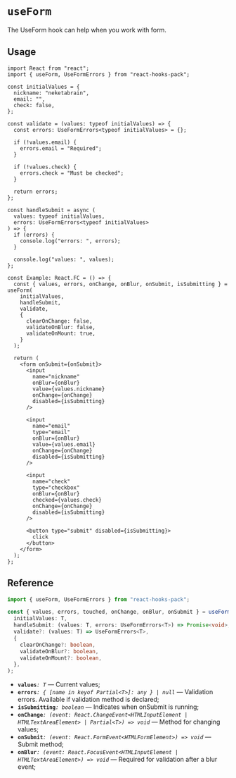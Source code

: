 # `useForm`

The UseForm hook can help when you work with form.

## Usage

```tsx
import React from "react";
import { useForm, UseFormErrors } from "react-hooks-pack";

const initialValues = {
  nickname: "neketabrain",
  email: "",
  check: false,
};

const validate = (values: typeof initialValues) => {
  const errors: UseFormErrors<typeof initialValues> = {};

  if (!values.email) {
    errors.email = "Required";
  }

  if (!values.check) {
    errors.check = "Must be checked";
  }

  return errors;
};

const handleSubmit = async (
  values: typeof initialValues,
  errors: UseFormErrors<typeof initialValues>
) => {
  if (errors) {
    console.log("errors: ", errors);
  }

  console.log("values: ", values);
};

const Example: React.FC = () => {
  const { values, errors, onChange, onBlur, onSubmit, isSubmitting } = useForm(
    initialValues,
    handleSubmit,
    validate,
    {
      clearOnChange: false,
      validateOnBlur: false,
      validateOnMount: true,
    }
  );

  return (
    <form onSubmit={onSubmit}>
      <input
        name="nickname"
        onBlur={onBlur}
        value={values.nickname}
        onChange={onChange}
        disabled={isSubmitting}
      />

      <input
        name="email"
        type="email"
        onBlur={onBlur}
        value={values.email}
        onChange={onChange}
        disabled={isSubmitting}
      />

      <input
        name="check"
        type="checkbox"
        onBlur={onBlur}
        checked={values.check}
        onChange={onChange}
        disabled={isSubmitting}
      />

      <button type="submit" disabled={isSubmitting}>
        click
      </button>
    </form>
  );
};
```

## Reference

```ts
import { useForm, UseFormErrors } from "react-hooks-pack";

const { values, errors, touched, onChange, onBlur, onSubmit } = useForm<T>(
  initialValues: T,
  handleSubmit: (values: T, errors: UseFormErrors<T>) => Promise<void>,
  validate?: (values: T) => UseFormErrors<T>,
  {
    clearOnChange?: boolean,
    validateOnBlur?: boolean,
    validateOnMount?: boolean,
  },
);
```

- **`values`**_`: T`_ &mdash; Current values;
- **`errors`**_`: { [name in keyof Partial<T>]: any } | null`_ &mdash; Validation errors. Available if validation method is declared;
- **`isSubmitting`**_`: boolean`_ &mdash; Indicates when onSubmit is running;
- **`onChange`**_`: (event: React.ChangeEvent<HTMLInputElement | HTMLTextAreaElement> | Partial<T>) => void`_ &mdash; Method for changing values;
- **`onSubmit`**_`: (event: React.FormEvent<HTMLFormElement>) => void`_ &mdash; Submit method;
- **`onBlur`**_`: (event: React.FocusEvent<HTMLInputElement | HTMLTextAreaElement>) => void`_ &mdash; Required for validation after a blur event;
